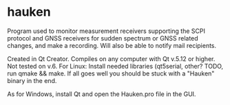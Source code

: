 # hauken

Program used to monitor measurement receivers supporting the SCPI protocol and GNSS receivers for sudden spectrum or GNSS related changes, 
and make a recording. Will also be able to notify mail recipients.

Created in Qt Creator. Compiles on any computer with Qt v.5.12 or higher. Not tested on v.6. For Linux: Install needed libraries (qt5serial, other? TODO,
run qmake && make. If all goes well you should be stuck with a "Hauken" binary in the end.

As for Windows, install Qt and open the Hauken.pro file in the GUI. 
